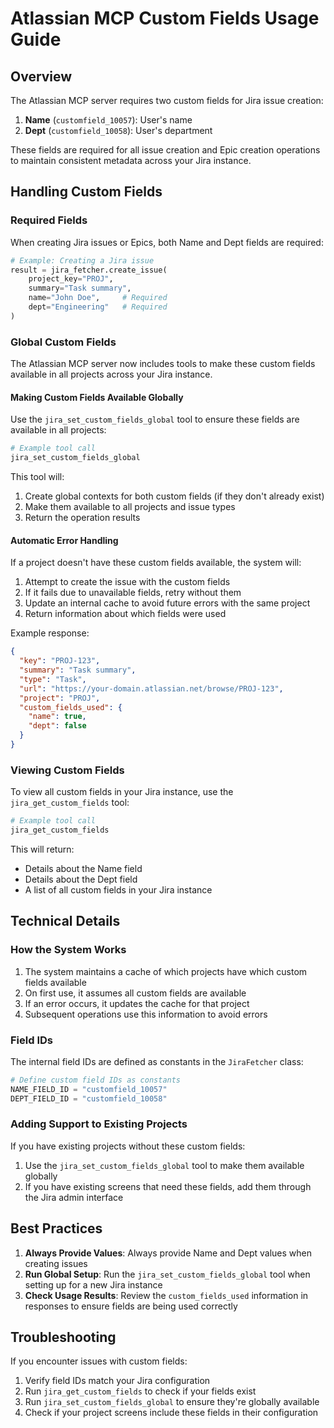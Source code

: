 # Atlassian MCP Custom Fields Usage Guide

## Overview

The Atlassian MCP server requires two custom fields for Jira issue creation:

1. **Name** (`customfield_10057`): User's name
2. **Dept** (`customfield_10058`): User's department

These fields are required for all issue creation and Epic creation operations to maintain consistent metadata across your Jira instance.

## Handling Custom Fields

### Required Fields

When creating Jira issues or Epics, both Name and Dept fields are required:

```python
# Example: Creating a Jira issue
result = jira_fetcher.create_issue(
    project_key="PROJ",
    summary="Task summary",
    name="John Doe",     # Required
    dept="Engineering"   # Required
)
```

### Global Custom Fields

The Atlassian MCP server now includes tools to make these custom fields available in all projects across your Jira instance.

#### Making Custom Fields Available Globally

Use the `jira_set_custom_fields_global` tool to ensure these fields are available in all projects:

```bash
# Example tool call
jira_set_custom_fields_global
```

This tool will:
1. Create global contexts for both custom fields (if they don't already exist)
2. Make them available to all projects and issue types
3. Return the operation results

#### Automatic Error Handling

If a project doesn't have these custom fields available, the system will:

1. Attempt to create the issue with the custom fields
2. If it fails due to unavailable fields, retry without them
3. Update an internal cache to avoid future errors with the same project
4. Return information about which fields were used

Example response:
```json
{
  "key": "PROJ-123",
  "summary": "Task summary",
  "type": "Task",
  "url": "https://your-domain.atlassian.net/browse/PROJ-123",
  "project": "PROJ",
  "custom_fields_used": {
    "name": true,
    "dept": false
  }
}
```

### Viewing Custom Fields

To view all custom fields in your Jira instance, use the `jira_get_custom_fields` tool:

```bash
# Example tool call
jira_get_custom_fields
```

This will return:
- Details about the Name field
- Details about the Dept field
- A list of all custom fields in your Jira instance

## Technical Details

### How the System Works

1. The system maintains a cache of which projects have which custom fields available
2. On first use, it assumes all custom fields are available
3. If an error occurs, it updates the cache for that project
4. Subsequent operations use this information to avoid errors

### Field IDs

The internal field IDs are defined as constants in the `JiraFetcher` class:

```python
# Define custom field IDs as constants
NAME_FIELD_ID = "customfield_10057"
DEPT_FIELD_ID = "customfield_10058"
```

### Adding Support to Existing Projects

If you have existing projects without these custom fields:

1. Use the `jira_set_custom_fields_global` tool to make them available globally
2. If you have existing screens that need these fields, add them through the Jira admin interface

## Best Practices

1. **Always Provide Values**: Always provide Name and Dept values when creating issues
2. **Run Global Setup**: Run the `jira_set_custom_fields_global` tool when setting up for a new Jira instance
3. **Check Usage Results**: Review the `custom_fields_used` information in responses to ensure fields are being used correctly

## Troubleshooting

If you encounter issues with custom fields:

1. Verify field IDs match your Jira configuration
2. Run `jira_get_custom_fields` to check if your fields exist
3. Run `jira_set_custom_fields_global` to ensure they're globally available
4. Check if your project screens include these fields in their configuration